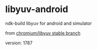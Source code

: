 # libyuv-android
ndk-build libyuv for android and simulator

from [chromium/libyuv stable branch](https://chromium.googlesource.com/libyuv/libyuv/+/refs/heads/stable)

version: 1787
